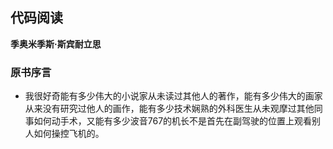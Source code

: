 ## 代码阅读

 **季奥米季斯·斯宾耐立思**


### 原书序言

* 我很好奇能有多少伟大的小说家从未读过其他人的著作，能有多少伟大的画家从来没有研究过他人的画作，能有多少技术娴熟的外科医生从未观摩过其他同事如何动手术，又能有多少波音767的机长不是首先在副驾驶的位置上观看别人如何操控飞机的。

